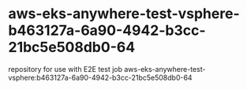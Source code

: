 # aws-eks-anywhere-test-vsphere-b463127a-6a90-4942-b3cc-21bc5e508db0-64
repository for use with E2E test job aws-eks-anywhere-test-vsphere:b463127a-6a90-4942-b3cc-21bc5e508db0-64
